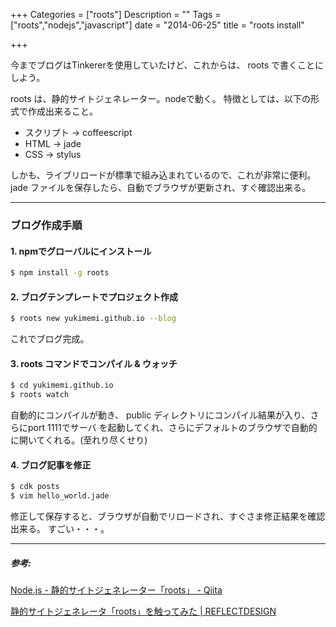 +++
Categories = ["roots"]
Description = ""
Tags = ["roots","nodejs","javascript"]
date =  "2014-06-25"
title = "roots install"

+++

今までブログはTinkererを使用していたけど、これからは、 roots で書くことにしよう。

roots は、静的サイトジェネレーター。nodeで動く。
特徴としては、以下の形式で作成出来ること。

* スクリプト -> coffeescript
* HTML -> jade
* CSS -> stylus

しかも、ライブリロードが標準で組み込まれているので、これが非常に便利。
jade ファイルを保存したら、自動でブラウザが更新され、すぐ確認出来る。

---

### ブログ作成手順

#### 1. npmでグローバルにインストール

```sh
$ npm install -g roots
```

#### 2. ブログテンプレートでプロジェクト作成

```sh
$ roots new yukimemi.github.io --blog
```
これでブログ完成。

#### 3. roots コマンドでコンパイル & ウォッチ

```sh
$ cd yukimemi.github.io
$ roots watch
```

自動的にコンパイルが動き、 public ディレクトリにコンパイル結果が入り、さらにport 1111でサーバ
を起動してくれ、さらにデフォルトのブラウザで自動的に開いてくれる。(至れり尽くせり)

#### 4. ブログ記事を修正

```sh
$ cdk posts
$ vim hello_world.jade
```

修正して保存すると、ブラウザが自動でリロードされ、すぐさま修正結果を確認出来る。
すごい・・・。

---

##### 参考:

[Node.js - 静的サイトジェネレーター「roots」 - Qiita](http://qiita.com/morishitter/items/b708a11e09b6fcb2f751)

[静的サイトジェネレータ「roots」を触ってみた | REFLECTDESIGN](http://re-dzine.net/2013/02/roots/)

